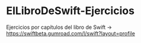 # ElLibroDeSwift-Ejercicios
Ejercicios por capítulos del libro de Swift -> https://swiftbeta.gumroad.com/l/swift?layout=profile
